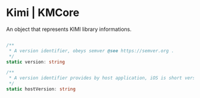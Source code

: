 # Kimi | KMCore

An object that represents KIMI library informations.

```typescript

/**
 * A version identifier, obeys semver @see https://semver.org .
 */
static version: string

/**
 * A version identifier provides by host application, iOS is short version defines in Info.plist, Android is versionName in build.gradle.
 */
static hostVersion: string

```
